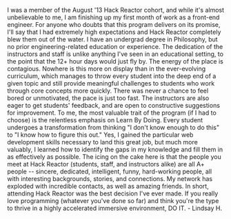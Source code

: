 I was a member of the August '13 Hack Reactor cohort, and while it's almost
unbelievable to me, I am finishing up my first month of work as a front-end
engineer. For anyone who doubts that this program delivers on its promise,
I'll say that I had extremely high expectations and Hack Reactor completely
blew them out of the water. I have an undergrad degree in Philosophy, but no
prior engineering-related education or experience. The dedication of the
instructors and staff is unlike anything I've seen in an educational setting,
to the point that the 12+ hour days would just fly by. The energy of the place
is contagious. Nowhere is this more on display than in the ever-evolving
curriculum, which manages to throw every student into the deep end of a given
topic and still provide meaningful challenges to students who work through
core concepts more quickly. There was never a chance to feel bored or
unmotivated, the pace is just too fast. The instructors are also eager to get
students' feedback, and are open to constructive suggestions for improvement.
To me, the most valuable trait of the program (if I had to choose) is the
relentless emphasis on Learn By Doing. Every student undergoes a
transformation from thinking "I don't know enough to do this" to "I know how
to figure this out." Yes, I gained the particular web development skills
necessary to land this great job, but much more valuably, I learned how to
identify the gaps in my knowledge and fill them in as effectively as possible.
The icing on the cake here is that the people you meet at Hack Reactor
(students, staff, and instructors alike) are all A+ people -- sincere,
dedicated, intelligent, funny, hard-working people, all with interesting
backgrounds, stories, and connections. My network has exploded with incredible
contacts, as well as amazing friends. In short, attending Hack Reactor was the
best decision I've ever made. If you really love programming (whatever you've
done so far) and think you're the type to thrive in a highly accelerated
immersive environment, DO IT. - Lindsay H.

